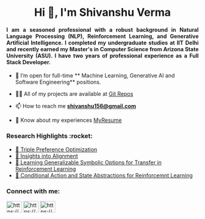 

<h1 align="center">Hi 👋, I'm Shivanshu Verma</h1>
<h4 align="justify">I am a seasoned professional with a robust background in Natural Language Processing (NLP), Reinforcement Learning, and Generative Artificial Intelligence. I completed my undergraduate studies at IIT Delhi and recently earned my Master's in Computer Science from Arizona State University (ASU). I have two years of professional experience as a Full Stack Developer.</h4>

- 👯 I’m open for full-time ** Machine Learning, Generative AI and Software Engineering** positions.

- 👨‍💻 All of my projects are available at [Git Repos](https://github.com/Shivanshu156?tab=repositories)

- 📫 How to reach me **shivanshu156@gmail.com**

- 📄 Know about my experiences [MyResume](https://www.linkedin.com/in/shivanshu156/overlay/1716922181848/single-media-viewer/?profileId=ACoAABqzuEABkbjU5GBAmIFekk4_JLemLQ-UvFE)


<h3 align="left">Research Highlights :rocket: </h3>

- <a href="https://arxiv.org/abs/2405.16681" target="blank">📄 Triple Preference Optimization</a>
- <a href="https://arxiv.org/abs/2404.14723" target="blank">📄 Insights into Alignment</a>
- <a href="https://openreview.net/forum?id=LZjV4rHbzB" target="blank">📄 Learning Generalizable Symbolic Options for Transfer in Reinforcement Learning</a>
- <a href="https://keep.lib.asu.edu/system/files/c7/Verma_asu_0010N_23990.pdf" target="blank">📄 Conditional Action and State Abstractions for Reinforcemnt Learning</a>

<h3 align="left">Connect with me:</h3>
<p align="left">
<a href="https://linkedin.com/in/shivanshu156/" target="blank"><img align="center" src="https://raw.githubusercontent.com/rahuldkjain/github-profile-readme-generator/master/src/images/icons/Social/linked-in-alt.svg" alt="https://www.linkedin.com/in/shivanshu156/" height="30" width="40" /></a>
  <a href="https://x.com/ver_shivanshu/" target="blank"><img align="center" src="https://upload.wikimedia.org/wikipedia/commons/5/57/X_logo_2023_%28white%29.png" alt="https://x.com/ver_shivanshu" height="30" width="40" /></a>
    <a href="https://scholar.google.com/citations?user=huOeftkAAAAJ&hl=en" target="blank"><img align="center" src="https://upload.wikimedia.org/wikipedia/commons/c/c7/Google_Scholar_logo.svg" alt="https://scholar.google.com/citations?user=huOeftkAAAAJ&hl=en" height="30" width="40" /></a>

</p>
